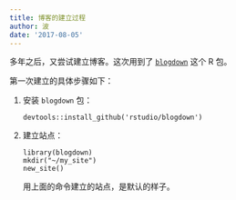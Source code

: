 ```yaml
---
title: 博客的建立过程
author: 波
date: '2017-08-05'
---
```


多年之后，又尝试建立博客。这次用到了 [`blogdown`](https://github.com/rstudio/blogdown) 这个 R 包。

第一次建立的具体步骤如下：

1. 安装 `blogdown` 包：  

    ```
    devtools::install_github('rstudio/blogdown')
    ```
2. 建立站点：

    ```
    library(blogdown)
    mkdir("~/my_site")
    new_site()
    ```
    用上面的命令建立的站点，是默认的样子。